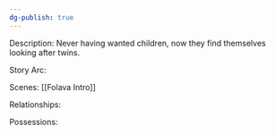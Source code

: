```yaml
---
dg-publish: true
---
```

Description:
Never having wanted children, now they find themselves looking after twins.

Story Arc:

Scenes:
[[Folava Intro]]

Relationships:

Possessions: